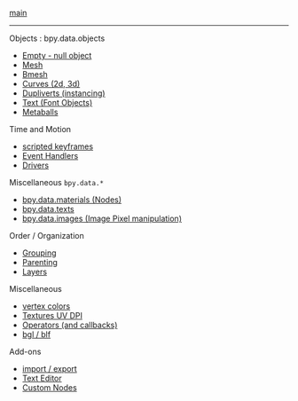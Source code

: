 [main](https://github.com/zeffii/BlenderPythonRecipes/wiki)  
______
Objects : bpy.data.objects  

- [Empty - null object](Empty-(null-object))  
- [Mesh](Mesh)  
- [Bmesh](BMesh)  
- [Curves (2d, 3d)](Curves)  
- [Dupliverts (instancing)](Dupliverts)  
- [Text (Font Objects)](Text)  
- [Metaballs](Metaballs)  

Time and Motion 

- [scripted keyframes](Keyframes)  
- [Event Handlers](EventHandlers)  
- [Drivers](Drivers)  

Miscellaneous `bpy.data.*`  

- [bpy.data.materials (Nodes)](bpy_data_materials)  
- [bpy.data.texts](bpy_data_texts)  
- [bpy.data.images (Image Pixel manipulation)](Image_Pixels)  

Order / Organization  
  
- [Grouping](Grouping)  
- [Parenting](Parenting)  
- [Layers](Layers)  
  
Miscellaneous  

- [vertex colors](VertexColors)  
- [Textures UV DPI](UV---DPI-(variable-or-homogeneous))  
- [Operators (and callbacks)](Operators)  
- [bgl / blf](bgl_blf)  

Add-ons  

- [import / export](IO)  
- [Text Editor](TextEditor)  
- [Custom Nodes](CustomNodes)  